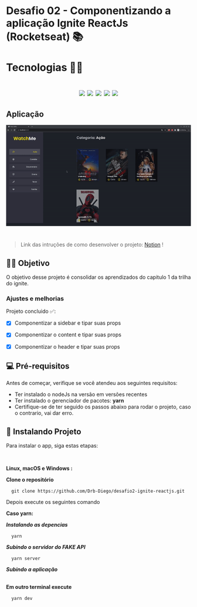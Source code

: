# Desafio 02 - Componentizando a aplicação Ignite ReactJs (Rocketseat) 📚

<h1>
  Tecnologias 👨‍💻
  </br>
  </br>
  <div align="center">
    <img src="https://img.shields.io/badge/Babel-F9DC3E?style=for-the-badge&logo=babel&logoColor=white">
    <img src="https://img.shields.io/badge/Webpack-8DD6F9?style=for-the-badge&logo=Webpack&logoColor=white">
    <img src="https://img.shields.io/badge/React-20232A?style=for-the-badge&logo=react&logoColor=61DAFB">
    <img src="https://img.shields.io/badge/TypeScript-007ACC?style=for-the-badge&logo=typescript&logoColor=white">
    <img src="https://img.shields.io/badge/json-5E5C5C?style=for-the-badge&logo=json&logoColor=white">
  </div>
</h1>




## Aplicação

<p align="center">
  <img src="./images/gif-aplicacap.gif" alt="imagem do projeto" width="900px" heigth="500px">
</p>

#

> Link das intruções de como desenvolver o projeto: [Notion](https://www.notion.so/Desafio-02-Componentizando-a-aplica-o-b9f0f025c95b437699d0c3115f55b0f1#2d280cefd8b54556a3585b2dcd0d8191) !


## 🖖🏼 Objetivo
O objetivo desse projeto é consolidar os aprendizados do capitulo 1 da trilha do ignite.

### Ajustes e melhorias

Projeto concluido ✅:

- [x] Componentizar a sidebar e tipar suas props

- [x] Componentizar o content e tipar suas props

- [x] Componentizar o header e tipar suas props



## 💻 Pré-requisitos

Antes de começar, verifique se você atendeu aos seguintes requisitos:
* Ter instalado o nodeJs na versão em versões recentes
* Ter instalado o gerenciador de pacotes: **yarn**
* Certifique-se de ter seguido os passos abaixo para rodar o projeto, caso o contrario, vai dar erro.

## 🚀 Instalando Projeto

Para instalar o app, siga estas etapas:

</br>

**Linux, macOS e Windows :**

**Clone o repositório**

```
  git clone https://github.com/Drb-Diego/desafio2-ignite-reactjs.git
```

Depois execute os seguintes comando 

**Caso yarn:**

***Instalando as depencias***
```
  yarn
```
***Subindo o servidor do FAKE API***
```
  yarn server
```
***Subindo a aplicação***
 <br>
 <br>
 
**Em outro terminal execute**
```
  yarn dev
```